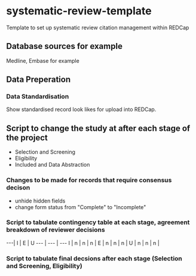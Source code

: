 # systematic-review-template
Template to set up systematic review citation management within REDCap

## Database sources for example
Medline, Embase for example 

## Data Preperation
### Data Standardisation
Show standardised record look likes for upload into REDCap.

## Script to change the study at after each stage of the project 
- Selection and Screening 
- Eligibility 
- Included and Data Abstraction

### Changes to be made for records that require consensus decison
- unhide hidden fields
- change form status from "Complete" to "Incomplete"

### Script to tabulate contingency table at each stage, agreement breakdown of reviewer decisions

---| I | E | U 
--- | --- | --- 
I | n | n | n | 
E | n | n | n | 
U | n | n | n | 

### Script to tabulate final decsions after each stage (Selection and Screening, Eligibility)



